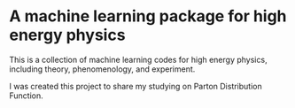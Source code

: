 # A machine learning package for high energy physics

This is a collection of machine learning codes for high energy physics, including theory, phenomenology, and experiment. 

I was created this project to share my studying on Parton Distribution Function.  



